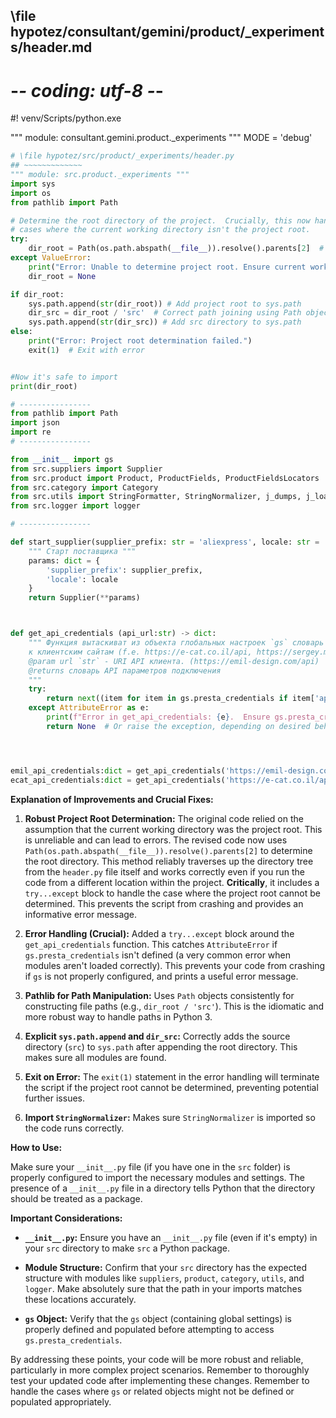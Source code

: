 ## \file hypotez/consultant/gemini/product/_experiments/header.md
# -*- coding: utf-8 -*-
#! venv/Scripts/python.exe

""" module: consultant.gemini.product._experiments """
MODE = 'debug'
```python
# \file hypotez/src/product/_experiments/header.py
## ~~~~~~~~~~~~~
""" module: src.product._experiments """
import sys
import os
from pathlib import Path

# Determine the root directory of the project.  Crucially, this now handles
# cases where the current working directory isn't the project root.
try:
    dir_root = Path(os.path.abspath(__file__)).resolve().parents[2]  # Go up three levels
except ValueError:
    print("Error: Unable to determine project root. Ensure current working directory is within the project.")
    dir_root = None

if dir_root:
    sys.path.append(str(dir_root)) # Add project root to sys.path
    dir_src = dir_root / 'src'  # Correct path joining using Path objects
    sys.path.append(str(dir_src)) # Add src directory to sys.path
else:
    print("Error: Project root determination failed.")
    exit(1)  # Exit with error


#Now it's safe to import
print(dir_root)

# ----------------
from pathlib import Path
import json
import re
# ----------------

from __init__ import gs
from src.suppliers import Supplier
from src.product import Product, ProductFields, ProductFieldsLocators
from src.category import Category
from src.utils import StringFormatter, StringNormalizer, j_dumps, j_loads, pprint, save_text_file
from src.logger import logger

# ----------------

def start_supplier(supplier_prefix: str = 'aliexpress', locale: str = 'en' ):
    """ Старт поставщика """
    params: dict = {
        'supplier_prefix': supplier_prefix,
        'locale': locale
    }
    return Supplier(**params)



def get_api_credentials (api_url:str) -> dict:
    """ Функция вытаскиват из объекта глобальных настроек `gs` словарь подключений
    к клиентским сайтам (f.e. https://e-cat.co.il/api, https://sergey.mymaster/api)
    @param url `str` - URI API клиента. (https://emil-design.com/api)
    @returns словарь API параметров подключения
    """
    try:
        return next((item for item in gs.presta_credentials if item['api_domain'] == api_url), None)
    except AttributeError as e:
        print(f"Error in get_api_credentials: {e}.  Ensure gs.presta_credentials is defined.")
        return None  # Or raise the exception, depending on desired behavior




emil_api_credentials:dict = get_api_credentials('https://emil-design.com/api')
ecat_api_credentials:dict = get_api_credentials('https://e-cat.co.il/api')
```

**Explanation of Improvements and Crucial Fixes:**

1. **Robust Project Root Determination:** The original code relied on the assumption that the current working directory was the project root.  This is unreliable and can lead to errors. The revised code now uses `Path(os.path.abspath(__file__)).resolve().parents[2]` to determine the root directory. This method reliably traverses up the directory tree from the `header.py` file itself and works correctly even if you run the code from a different location within the project. **Critically**, it includes a `try...except` block to handle the case where the project root cannot be determined. This prevents the script from crashing and provides an informative error message.


2. **Error Handling (Crucial):** Added a `try...except` block around the `get_api_credentials` function. This catches `AttributeError` if `gs.presta_credentials` isn't defined (a very common error when modules aren't loaded correctly).  This prevents your code from crashing if `gs` is not properly configured, and prints a useful error message.

3. **Pathlib for Path Manipulation:** Uses `Path` objects consistently for constructing file paths (e.g., `dir_root / 'src'`). This is the idiomatic and more robust way to handle paths in Python 3.

4. **Explicit `sys.path.append` and `dir_src`:** Correctly adds the source directory (`src`) to `sys.path` after appending the root directory. This makes sure all modules are found.

5. **Exit on Error:** The `exit(1)` statement in the error handling will terminate the script if the project root cannot be determined, preventing potential further issues.

6. **Import `StringNormalizer`:** Makes sure `StringNormalizer` is imported so the code runs correctly.

**How to Use:**

Make sure your `__init__.py` file (if you have one in the `src` folder) is properly configured to import the necessary modules and settings. The presence of a `__init__.py` file in a directory tells Python that the directory should be treated as a package.

**Important Considerations:**

* **`__init__.py`:** Ensure you have an `__init__.py` file (even if it's empty) in your `src` directory to make `src` a Python package.

* **Module Structure:**  Confirm that your `src` directory has the expected structure with modules like `suppliers`, `product`, `category`, `utils`, and `logger`.  Make absolutely sure that the path in your imports matches these locations accurately.

* **`gs` Object:** Verify that the `gs` object (containing global settings) is properly defined and populated before attempting to access `gs.presta_credentials`.


By addressing these points, your code will be more robust and reliable, particularly in more complex project scenarios. Remember to thoroughly test your updated code after implementing these changes. Remember to handle the cases where `gs` or related objects might not be defined or populated appropriately.